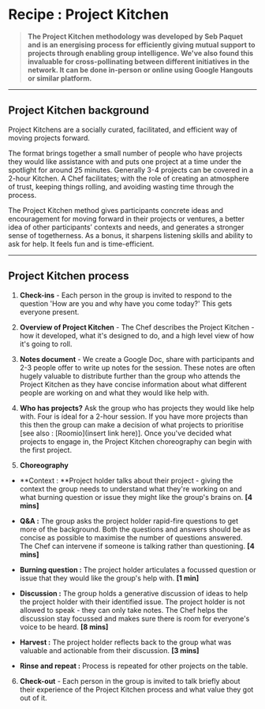 # Recipe : Project Kitchen 

> **The Project Kitchen methodology was developed by Seb Paquet and is an energising process for efficiently giving mutual support to projects through enabling group intelligence. We've also found this invaluable for cross-pollinating between different initiatives in the network. It can be done in-person or online using Google Hangouts or similar platform.**

----
## Project Kitchen background

Project Kitchens are a socially curated, facilitated, and efficient way of moving projects forward. 

The format brings together a small number of people who have projects they would like assistance with and puts one project at a time under the spotlight for around 25 minutes. Generally 3-4 projects can be covered in a 2-hour Kitchen. A Chef facilitates; with the role of creating an atmosphere of trust, keeping things rolling, and avoiding wasting time through the process.

The Project Kitchen method gives participants concrete ideas and encouragement for moving forward in their projects or ventures, a better idea of other participants’ contexts and needs, and generates a stronger sense of togetherness. As a bonus, it sharpens listening skills and ability to ask for help. It feels fun and is time-efficient.

----
## Project Kitchen process

1. **Check-ins** - Each person in the group is invited to respond to the question 'How are you and why have you come today?' This gets everyone present. 

2. **Overview of Project Kitchen** - The Chef describes the Project Kitchen - how it developed, what it's designed to do, and a high level view of how it's going to roll.

3. **Notes document** - We create a Google Doc, share with participants and 2-3 people offer to write up notes for the session. These notes are often hugely valuable to distribute further than the group who attends the Project Kitchen as they have concise information about what different people are working on and what they would like help with.

4. **Who has projects?** Ask the group who has projects they would like help with. Four is ideal for a 2-hour session. If you have more projects than this then the group can make a decision of what projects to prioritise [see also : [Roomio](insert link here)]. Once you've decided what projects to engage in, the Project Kitchen choreography can begin with the first project.

5. **Choreography**
 * **Context : **Project holder talks about their project - giving the context the group needs to understand what they're working on and what burning question or issue they might like the group's brains on. **[4 mins]**

 * **Q&A :** The group asks the project holder rapid-fire questions to get more of the background. Both the questions and answers should be as concise as possible to maximise the number of questions answered. The Chef can intervene if someone is talking rather than questioning. **[4 mins]**

 * **Burning question :** The project holder articulates a focussed question or issue that they would like the group's help with. **[1 min]**

 * **Discussion :** The group holds a generative discussion of ideas to help the project holder with their identified issue. The project holder is not allowed to speak - they can only take notes. The Chef helps the discussion stay focussed and makes sure there is room for everyone's voice to be heard. **[8 mins]**

 * **Harvest :** The project holder reflects back to the group what was valuable and actionable from their discussion. **[3 mins]**

 * **Rinse and repeat :** Process is repeated for other projects on the table.


6. **Check-out** - Each person in the group is invited to talk briefly about their experience of the Project Kitchen process and what value they got out of it.
